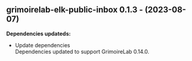 ## grimoirelab-elk-public-inbox 0.1.3 - (2023-08-07)

**Dependencies updateds:**

 * Update dependencies\
   Dependencies updated to support GrimoireLab 0.14.0.

